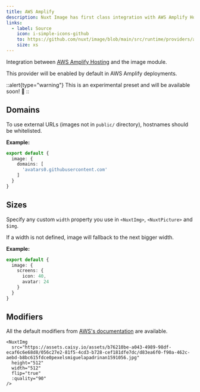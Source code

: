 ```yaml
---
title: AWS Amplify
description: Nuxt Image has first class integration with AWS Amplify Hosting
links:
  - label: Source
    icon: i-simple-icons-github
    to: https://github.com/nuxt/image/blob/main/src/runtime/providers/awsAmplify.ts
    size: xs
---
```


Integration between [AWS Amplify Hosting](https://aws.amazon.com/amplify/) and the image module.

This provider will be enabled by default in AWS Amplify deployments.

::alert{type="warning"}
This is an experimental preset and will be available soon! 🚀
::

## Domains

To use external URLs (images not in `public/` directory), hostnames should be whitelisted.

**Example:**

```ts [nuxt.config]
export default {
  image: {
    domains: [
      'avatars0.githubusercontent.com'
    ]
  }
}
```

## Sizes

Specify any custom `width` property you use in `<NuxtImg>`, `<NuxtPicture>` and `$img`.

If a width is not defined, image will fallback to the next bigger width.

**Example:**

```ts [nuxt.config]
export default {
  image: {
    screens: {
      icon: 40,
      avatar: 24
    }
  }
}
```

## Modifiers

All the default modifiers from [AWS's documentation](https://docs.aws.amazon.com/amplify/latest/userguide/integrate-image-optimization-framework.html#uri-request-parameters) are available.

```vue
<NuxtImg
  src="https://assets.caisy.io/assets/b76210be-a043-4989-98df-ecaf6c6e68d8/056c27e2-81f5-4cd3-b728-cef181dfe7dc/d83ea6f0-f90a-462c-aebd-b8bc615fdce0pexelsmiguelapadrinan1591056.jpg"
  height="512"
  width="512"
  flip="true"
  :quality="90"
/>
```
